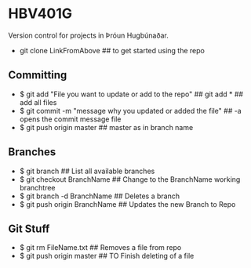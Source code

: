 HBV401G 
=======
Version control for projects in Þróun Hugbúnaðar.

- git clone LinkFromAbove ## to get started using the repo

## Committing
- $ git add "File you want to update or add to the repo"	## git add * ## add all files
- $ git commit -m "message why you updated or added the file"	## -a opens the commit message file
- $ git push origin master					## master as in branch name


## Branches
- $ git branch 				## List all available branches
- $ git checkout BranchName 		## Change to the BranchName working branchtree
- $ git branch -d BranchName 		## Deletes a branch
- $ git push origin BranchName		## Updates the new Branch to Repo

## Git Stuff
- $ git rm FileName.txt     ## Removes a file from repo 
- $ git push origin master  ## TO Finish deleting of a file
